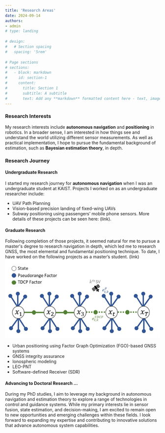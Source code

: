 ```yaml
---
title: 'Research Areas'
date: 2024-09-14
authors:
- admin
# type: landing

# design:
#   # Section spacing
#   spacing: '5rem'

# Page sections
# sections:
#   - block: markdown
#     id: section-1
#     content:
#       title: Section 1
#       subtitle: A subtitle
#       text: Add any **markdown** formatted content here - text, images, videos, galleries - and even HTML code!
---
```


### Research Interests
My research interests include **autonomous navigation** and **positioning** in robotics. 
In a broader sense, I am interested in how things see and understand the world utilizing different sensor measurements. As well as practical implementation, I hope to pursue the fundamental background of estimation, such as **Bayesian estimation theory**, in depth. 


### Research Journey

#### Undergraduate Research
I started my research journey for **autonomous navigation** when I was an undergraduate student at KAIST.
Projects I worked on as an undergraduate researcher include: 
- UAV Path Planning
- Vision-based precision landing of fixed-wing UAVs
- Subway positioning using passengers’ mobile phone sensors. 
More details of these projects can be seen here: (link). 


#### Graduate Research 
Following completion of those projects, it seemed natural for me to pursue a master's degree to research navigation in depth, which led me to research GNSS, the most elemental and fundamental positioning technique. To date, I have worked on the following projects as a master’s student. (link)
![fgo_diagram](/assets/media/fgo_diagram.jpg)
- Urban positioning using Factor Graph Optimization (FGO)-based GNSS systems
- GNSS integrity assurance 
- Ionospheric modeling 
- LEO-PNT
- Software-defined Receiver (SDR)


#### Advancing to Doctoral Research ... 
During my PhD studies, I aim to leverage my background in autonomous navigation and estimation theory to explore a range of technologies in control and guidance systems. While my primary interests lie in sensor fusion, state estimation, and decision-making, I am excited to remain open to new opportunities and emerging challenges within these fields. I look forward to expanding my expertise and contributing to innovative solutions that advance autonomous system capabilities.


